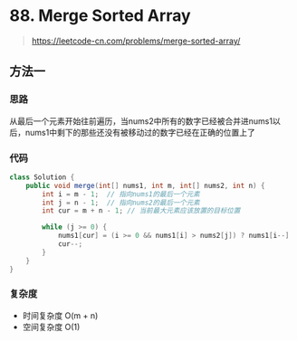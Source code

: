 # 88. Merge Sorted Array
> https://leetcode-cn.com/problems/merge-sorted-array/

## 方法一
### 思路
从最后一个元素开始往前遍历，当nums2中所有的数字已经被合并进nums1以后，nums1中剩下的那些还没有被移动过的数字已经在正确的位置上了
### 代码
```java
class Solution {
    public void merge(int[] nums1, int m, int[] nums2, int n) {
        int i = m - 1;  // 指向nums1的最后一个元素
        int j = n - 1;  // 指向nums2的最后一个元素
        int cur = m + n - 1; // 当前最大元素应该放置的目标位置

        while (j >= 0) {
            nums1[cur] = (i >= 0 && nums1[i] > nums2[j]) ? nums1[i--] : nums2[j--];
            cur--;
        }
    }
}
```
### 复杂度
- 时间复杂度 O(m + n)
- 空间复杂度 O(1)
